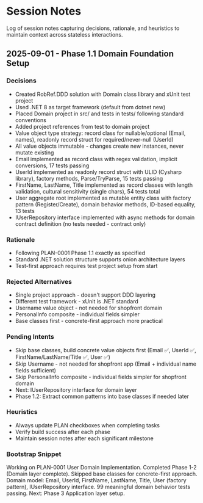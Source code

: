 # Session Notes

Log of session notes capturing decisions, rationale, and heuristics to maintain context across stateless interactions.

## 2025-09-01 - Phase 1.1 Domain Foundation Setup

### Decisions
- Created RobRef.DDD solution with Domain class library and xUnit test project
- Used .NET 8 as target framework (default from dotnet new)
- Placed Domain project in src/ and tests in tests/ following standard conventions
- Added project references from test to domain project
- Value object type strategy: record class for nullable/optional (Email, names), readonly record struct for required/never-null (UserId)
- All value objects immutable - changes create new instances, never mutate existing
- Email implemented as record class with regex validation, implicit conversions, 17 tests passing
- UserId implemented as readonly record struct with ULID (Cysharp library), factory methods, Parse/TryParse, 15 tests passing
- FirstName, LastName, Title implemented as record classes with length validation, cultural sensitivity (single chars), 54 tests total
- User aggregate root implemented as mutable entity class with factory pattern (Register/Create), domain behavior methods, ID-based equality, 13 tests
- IUserRepository interface implemented with async methods for domain contract definition (no tests needed - contract only)

### Rationale
- Following PLAN-0001 Phase 1.1 exactly as specified
- Standard .NET solution structure supports onion architecture layers
- Test-first approach requires test project setup from start

### Rejected Alternatives
- Single project approach - doesn't support DDD layering
- Different test framework - xUnit is .NET standard
- Username value object - not needed for shopfront domain
- PersonalInfo composite - individual fields simpler
- Base classes first - concrete-first approach more practical

### Pending Intents
- Skip base classes, build concrete value objects first (Email ✅, UserId ✅, FirstName/LastName/Title ✅, User ✅)
- Skip Username - not needed for shopfront app (Email + individual name fields sufficient)
- Skip PersonalInfo composite - individual fields simpler for shopfront domain
- Next: IUserRepository interface for domain layer
- Phase 1.2: Extract common patterns into base classes if needed later

### Heuristics
- Always update PLAN checkboxes when completing tasks
- Verify build success after each phase
- Maintain session notes after each significant milestone

### Bootstrap Snippet
Working on PLAN-0001 User Domain Implementation. Completed Phase 1-2 (Domain layer complete). Skipped base classes for concrete-first approach. Domain model: Email, UserId, FirstName, LastName, Title, User (factory pattern), IUserRepository interface. 99 meaningful domain behavior tests passing. Next: Phase 3 Application layer setup.